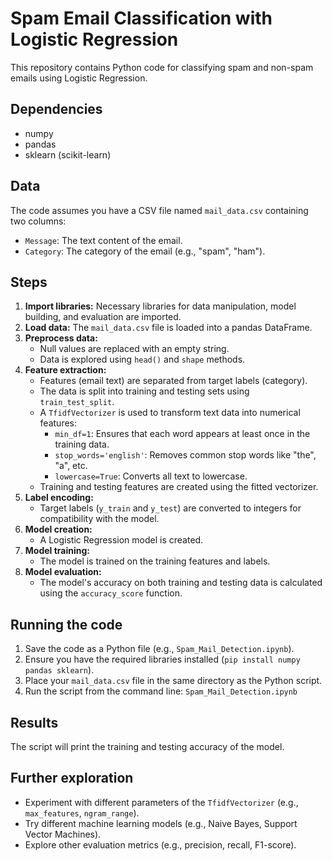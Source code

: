 # Spam Email Classification with Logistic Regression

This repository contains Python code for classifying spam and non-spam emails using Logistic Regression.

## Dependencies

* numpy
* pandas
* sklearn (scikit-learn)

## Data

The code assumes you have a CSV file named `mail_data.csv` containing two columns:

* `Message`: The text content of the email.
* `Category`: The category of the email (e.g., "spam", "ham").

## Steps

1. **Import libraries:** Necessary libraries for data manipulation, model building, and evaluation are imported.
2. **Load data:** The `mail_data.csv` file is loaded into a pandas DataFrame.
3. **Preprocess data:**
    * Null values are replaced with an empty string.
    * Data is explored using `head()` and `shape` methods.
4. **Feature extraction:**
    * Features (email text) are separated from target labels (category).
    * The data is split into training and testing sets using `train_test_split`.
    * A `TfidfVectorizer` is used to transform text data into numerical features:
        * `min_df=1`: Ensures that each word appears at least once in the training data.
        * `stop_words='english'`: Removes common stop words like "the", "a", etc.
        * `lowercase=True`: Converts all text to lowercase.
    * Training and testing features are created using the fitted vectorizer.
5. **Label encoding:**
    * Target labels (`y_train` and `y_test`) are converted to integers for compatibility with the model.
6. **Model creation:**
    * A Logistic Regression model is created.
7. **Model training:**
    * The model is trained on the training features and labels.
8. **Model evaluation:**
    * The model's accuracy on both training and testing data is calculated using the `accuracy_score` function.

## Running the code

1. Save the code as a Python file (e.g., `Spam_Mail_Detection.ipynb`).
2. Ensure you have the required libraries installed (`pip install numpy pandas sklearn`).
3. Place your `mail_data.csv` file in the same directory as the Python script.
4. Run the script from the command line: `Spam_Mail_Detection.ipynb`

## Results

The script will print the training and testing accuracy of the model.

## Further exploration

* Experiment with different parameters of the `TfidfVectorizer` (e.g., `max_features`, `ngram_range`).
* Try different machine learning models (e.g., Naive Bayes, Support Vector Machines).
* Explore other evaluation metrics (e.g., precision, recall, F1-score).